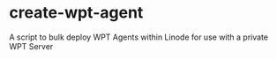 # create-wpt-agent
A script to bulk deploy WPT Agents within Linode for use with a private WPT Server

